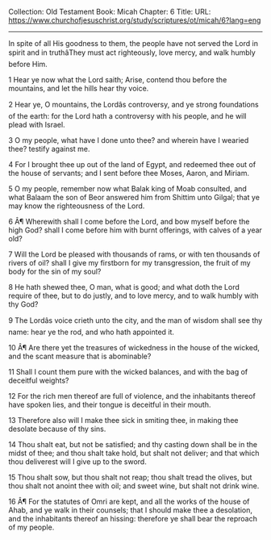 Collection: Old Testament
Book: Micah
Chapter: 6
Title: 
URL: https://www.churchofjesuschrist.org/study/scriptures/ot/micah/6?lang=eng

---

In spite of all His goodness to them, the people have not served the Lord in spirit and in truthâThey must act righteously, love mercy, and walk humbly before Him.

1 Hear ye now what the Lord saith; Arise, contend thou before the mountains, and let the hills hear thy voice.

2 Hear ye, O mountains, the Lordâs controversy, and ye strong foundations of the earth: for the Lord hath a controversy with his people, and he will plead with Israel.

3 O my people, what have I done unto thee? and wherein have I wearied thee? testify against me.

4 For I brought thee up out of the land of Egypt, and redeemed thee out of the house of servants; and I sent before thee Moses, Aaron, and Miriam.

5 O my people, remember now what Balak king of Moab consulted, and what Balaam the son of Beor answered him from Shittim unto Gilgal; that ye may know the righteousness of the Lord.

6 Â¶ Wherewith shall I come before the Lord, and bow myself before the high God? shall I come before him with burnt offerings, with calves of a year old?

7 Will the Lord be pleased with thousands of rams, or with ten thousands of rivers of oil? shall I give my firstborn for my transgression, the fruit of my body for the sin of my soul?

8 He hath shewed thee, O man, what is good; and what doth the Lord require of thee, but to do justly, and to love mercy, and to walk humbly with thy God?

9 The Lordâs voice crieth unto the city, and the man of wisdom shall see thy name: hear ye the rod, and who hath appointed it.

10 Â¶ Are there yet the treasures of wickedness in the house of the wicked, and the scant measure that is abominable?

11 Shall I count them pure with the wicked balances, and with the bag of deceitful weights?

12 For the rich men thereof are full of violence, and the inhabitants thereof have spoken lies, and their tongue is deceitful in their mouth.

13 Therefore also will I make thee sick in smiting thee, in making thee desolate because of thy sins.

14 Thou shalt eat, but not be satisfied; and thy casting down shall be in the midst of thee; and thou shalt take hold, but shalt not deliver; and that which thou deliverest will I give up to the sword.

15 Thou shalt sow, but thou shalt not reap; thou shalt tread the olives, but thou shalt not anoint thee with oil; and sweet wine, but shalt not drink wine.

16 Â¶ For the statutes of Omri are kept, and all the works of the house of Ahab, and ye walk in their counsels; that I should make thee a desolation, and the inhabitants thereof an hissing: therefore ye shall bear the reproach of my people.
